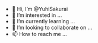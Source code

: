- 👋 Hi, I’m @YuhiSakurai
- 👀 I’m interested in ...
- 🌱 I’m currently learning ...
- 💞️ I’m looking to collaborate on ...
- 📫 How to reach me ...

<!---
YuhiSakurai/YuhiSakurai is a ✨ special ✨ repository because its `README.md` (this file) appears on your GitHub profile.
You can click the Preview link to take a look at your changes.
--->
